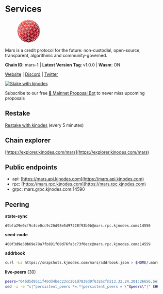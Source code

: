 # Services

<figure><img src="https://raw.githubusercontent.com/kj89/cosmos-images/main/logos/mars.png" alt=""><figcaption></figcaption></figure>

Mars is a credit protocol for the future: non-custodial,  open-source, transparent, algorithmic and community-governed.

**Chain ID**: mars-1 | **Latest Version Tag**: v1.0.0 | **Wasm**: ON

[Website](https://marsprotocol.io) | [Discord](https://discord.gg/marsprotocol) | [Twitter](https://twitter.com/mars_protocol)

[![Stake with kjnodes](https://i.ibb.co/cr44Q8j/button-stake-with-kjnodes.png)](https://restake.app/mars/marsvaloper1p9t4gr40rnpdwqacxgcqp7ffrfw908nu020g4n)

Subscribe to our free [🤖 Mainnet Proposal Bot](https://t.me/kjnodes_proposal_bot) to never miss upcoming proposals

## Restake

[Restake with kjnodes](https://restake.app/mars/marsvaloper1p9t4gr40rnpdwqacxgcqp7ffrfw908nu020g4n) (every 5 minutes)
## Chain explorer
[https://explorer.kjnodes.com/mars](https://explorer.kjnodes.com/mars)

## Public endpoints

* api: [https://mars.api.kjnodes.com](https://mars.api.kjnodes.com)
* rpc: [https://mars.rpc.kjnodes.com](https://mars.rpc.kjnodes.com)
* grpc: mars.grpc.kjnodes.com:14590

## Peering

**state-sync**

```text
d9bfa29e0cf9c4ce0cc9c26d98e5d97228f93b0b@mars.rpc.kjnodes.com:14556
```

**seed-node**

```text
400f3d9e30b69e78a7fb891f60d76fa3c73f0ecc@mars.rpc.kjnodes.com:14559
```

**addrbook**
```bash
curl -Ls https://snapshots.kjnodes.com/mars/addrbook.json > $HOME/.mars/config/addrbook.json
```

**live-peers** (30)
```bash
peers="04bd5d9511f40dd4bec23cc261d7838d9f8326cf@213.32.24.201:26656,be7d56127ef887d095b2f55f09be5fee1969d922@146.59.52.48:18095,6bcae846a2dc02b86ef6a0950655e65522da4e56@65.109.106.169:26656,5ffee90e41903f6fba29dc75446d536a02d626fe@65.108.232.150:18095,76969af1bccdd4dcc511741b171c3d4ccb837ba6@146.59.85.223:18556,be494851610016cff8853796a99c3ad46d8d1b5b@65.108.76.242:36095,59bb909c57664fafe88bf1b6924769c15a769ba4@65.108.125.236:3000,c0e6bf4193accabc14171ce163e704dcec5ea5df@51.91.215.170:36095,7583038c5f21ef6ddb60692469cfd80c97dd585d@88.218.224.126:26656,73be725377cc966d8da48f751085de4d1581b391@185.242.112.32:27651,2b3f62666b7df1ed298e7bd7e2d2cfa8ba067c44@194.163.160.1:18556,84f821d36d45cc0cdaa4ff05297e888bb0d9de8f@85.237.193.111:26656,d933a425e567c28b4695acbbf0d6cfa6c68cf0c5@65.108.72.156:26656,c3763808d3ed05c475b8a31cdd97fc522c088f4f@162.55.245.149:12020,c46be592341987eae20ac681cb08d2abcc02ab9a@137.74.4.20:2000,becb82a1fbd1b539a413f19967b5148a43bc4515@159.223.55.135:26656,b88814bddfccd85289d7201bfd6fc6c4b3342ab2@178.162.165.193:36095,d2a2c21754be65ad4a4f1de1f6163f681a6e8af8@192.99.44.79:18556,8c979d3c9677341fbac2f3b7aadb7a91d85cbbee@148.113.8.63:18556,969af6a39a0f7e8a17b92d90888360ad92248626@65.108.132.107:2000,62246c0c33a1a5a9f0fb4b40ab45db39cab5c44f@165.22.199.234:26130,6cceba286b498d4a1931f85e35ea0fa433373057@134.65.195.230:26656,c124ce0b508e8b9ed1c5b6957f362225659b5343@169.155.45.189:26656,ebc272824924ea1a27ea3183dd0b9ba713494f83@185.16.39.158:27056,89757803f40da51678451735445ad40d5b15e059@169.155.44.75:26656,d563325034a2401db69388d1c6ccd0df9009c28b@51.79.21.8:26656,d0dbb50a474888b8bed04bf8a23ac6b8bae443ee@5.79.79.80:18095,d9bfa29e0cf9c4ce0cc9c26d98e5d97228f93b0b@65.109.88.38:45656,c21bdeb3e1726428e7ec3a586b77242677f8fae5@38.146.3.135:18556,ca5a76c51bbbc57f839e6ed08953d3926eaa6e5b@34.159.232.61:26656"
sed -i -e "s|^persistent_peers *=.*|persistent_peers = \"$peers\"|" $HOME/.mars/config/config.toml
```
